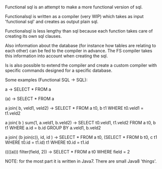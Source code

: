 Functional sql is an attempt to make a more functional version of sql. 

Functionalsql is written as a compiler (very WIP) which takes as input 'functional sql' and creates as output plain sql.

Functionalsql is less lengthy than sql because each function takes care of creating its own sql clauses.

Also information about the database (for instance how tables are relating to each other) can be fed to the compiler in advance. 
The FS compiler takes this information into account when creating the sql.

Is is also possible to extend the compiler and create a custom compiler with specific commands designed for a specific database.

Some examples (Functional SQL -> SQL):

a -> SELECT * FROM a

(a) -> SELECT * FROM a

a join( b, veld1, veld2) -> SELECT * FROM a t0, b t1 WHERE t0.veld1 = t1.veld2

a join( b ) sum(1, a.veld1, b.veld2) -> SELECT t0.veld1, t1.veld2 FROM a t0, b t1 WHERE a.id = b.id GROUP BY a.veld1, b.veld2

a join( (b join(c)), id, id ) -> SELECT * FROM a t0, (SELECT * FROM b t0, c t1 WHERE t0.id = t1.id) t1 WHERE t0.id = t1.id

((((a))) filter(field, 2)) -> SELECT * FROM a t0 WHERE field = 2

NOTE: for the most part it is written in Java7. There are small Java8 'things'.

